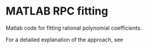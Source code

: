 # MATLAB RPC fitting
Matlab code for fitting rational polynomial coefficients.

For a detailed explanation of the approach, see 
